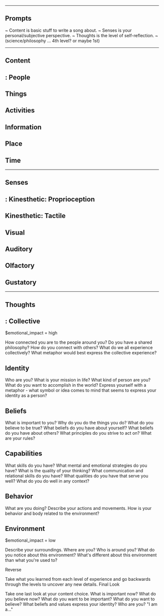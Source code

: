 ------------------------------------------------------
Prompts
------------------------------------------------------
~ Content is basic stuff to write a song about.
~ Senses is your personal/subjective perspective.
~ Thoughts is the level of self-reflection.
~ (science/philosophy ... 4th level? or maybe 1st)


------------------------------------------------------
Content 
------------------------------------------------------
:
People
------------------------

Things
------------------------

Activities
------------------------

Information
------------------------

Place
------------------------

Time
------------------------



------------------------------------------------------
Senses
------------------------------------------------------
:
Kinesthetic: Proprioception
------------------------

Kinesthetic: Tactile
------------------------

Visual
------------------------

Auditory
------------------------

Olfactory
------------------------

Gustatory
------------------------



------------------------------------------------------
Thoughts
------------------------------------------------------
:
Collective
------------------------
$emotional_impact = high

How connected you are to the people around you?
Do you have a shared philosophy?
How do you connect with others?
What do we all experience collectively?
What metaphor would best express the collective experience?


Identity
------------------------
Who are you?
What is your mission in life?
What kind of person are you?
What do you want to accomplish in the world?
Express yourself with a metaphor - what symbol or idea comes to mind that seems to express your identity as a person?


Beliefs
------------------------
What is important to you?
Why do you do the things you do?
What do you believe to be true?
What beliefs do you have about yourself?
What beliefs do you have about others?
What principles do you strive to act on?
What are your rules?


Capabilities
------------------------
What skills do you have?
What mental and emotional strategies do you have?
What is the quality of your thinking?
What communication and relational skills do you have?
What qualities do you have that serve you well?
What do you do well in any context?


Behavior
------------------------
What are you doing?
Describe your actions and movements.
How is your behavior and body related to the environment?


Environment
------------------------
$emotional_impact = low

Describe your surroundings.
Where are you?
Who is around you?
What do you notice about this environment?
What's different about this environment than what you're used to?





Reverse

Take what you learned from each level of experience and go backwards through the levels to uncover any new details.
Final Look

Take one last look at your content choice.
What is important now?
What do you believe now?
What do you want to be important?
What do you want to believe?
What beliefs and values express your identity?
Who are you? "I am a..."


